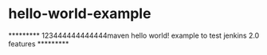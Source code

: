 # hello-world-example
********* 123444444444444maven hello world! example to test jenkins 2.0 features *********
